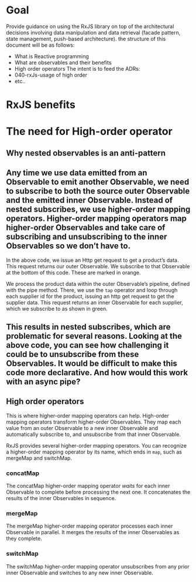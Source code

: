 # Goal
Provide guidance on using the RxJS library on top of the architectural decisions involving data manipulation and data retrieval (facade pattern, state management, push-based architecture).
the structure of this document will be as follows:
- What is Reactive programming
- What are observables and their benefits
- High order operators
The intent is to feed the ADRs:
- 040-rxJs-usage of high order
- etc..

# RxJS benefits

# The need for High-order operator

## Why nested observables is an anti-pattern

Any time we use data emitted from an Observable to emit another Observable, we need to subscribe to both the source outer Observable and the emitted inner Observable. Instead of nested subscribes, we use higher-order mapping operators. Higher-order mapping operators map higher-order Observables and take care of subscribing and unsubscribing to the inner Observables so we don’t have to.
--- 
In the above code, we issue an Http get request to get a product’s data. This request returns our outer Observable. We subscribe to that Observable at the bottom of this code. These are marked in orange.

We process the product data within the outer Observable’s pipeline, defined with the pipe method. There, we use the `tap` operator and loop through each supplier id for the product, issuing an http get request to get the supplier data. This request returns an inner Observable for each supplier, which we subscribe to as shown in green.

This results in nested subscribes, which are problematic for several reasons. Looking at the above code, you can see how challenging it could be to unsubscribe from these Observables. It would be difficult to make this code more declarative. And how would this work with an async pipe?
---

## High order operators
This is where higher-order mapping operators can help.
High-order mapping operators transform higher-order Observables. They map each value from an outer Observable to a new inner Observable and automatically subscribe to, and unsubscribe from that inner Observable.

RxJS provides several higher-order mapping operators. You can recognize a higher-order mapping operator by its name, which ends in `map`, such as mergeMap and switchMap.

### concatMap
The concatMap higher-order mapping operator *waits* for each inner Observable to complete before processing the next one. It concatenates the results of the inner Observables in sequence.

### mergeMap
The mergeMap higher-order mapping operator processes each inner Observable in parallel. It merges the results of the inner Observables as they complete.

### switchMap
The switchMap higher-order mapping operator unsubscribes from any prior inner Observable and switches to any new inner Observable.